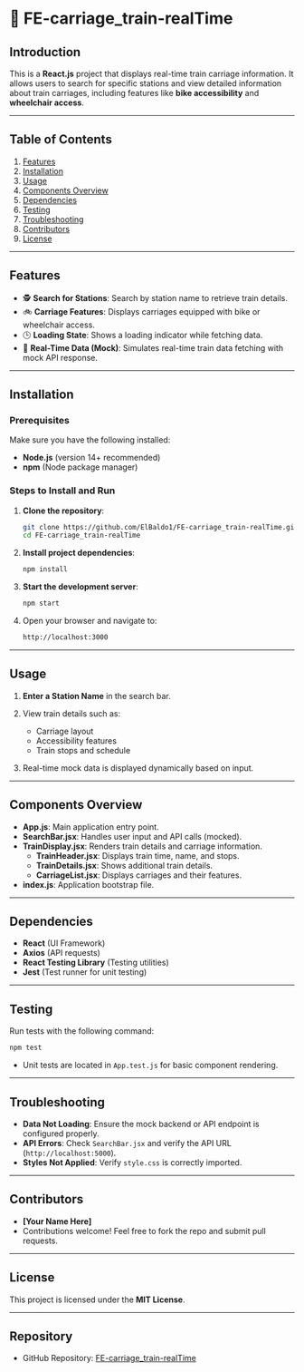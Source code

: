 
# 🚆 FE-carriage_train-realTime

## Introduction
This is a **React.js** project that displays real-time train carriage information. It allows users to search for specific stations and view detailed information about train carriages, including features like **bike accessibility** and **wheelchair access**.

---

## Table of Contents
1. [Features](#features)  
2. [Installation](#installation)  
3. [Usage](#usage)  
4. [Components Overview](#components-overview)  
5. [Dependencies](#dependencies)  
6. [Testing](#testing)  
7. [Troubleshooting](#troubleshooting)  
8. [Contributors](#contributors)  
9. [License](#license)

---

## Features
- 🕵️ **Search for Stations**: Search by station name to retrieve train details.  
- 🚲 **Carriage Features**: Displays carriages equipped with bike or wheelchair access.  
- 🕒 **Loading State**: Shows a loading indicator while fetching data.  
- 📡 **Real-Time Data (Mock)**: Simulates real-time train data fetching with mock API response.  

---

## Installation

### Prerequisites  
Make sure you have the following installed:  
- **Node.js** (version 14+ recommended)  
- **npm** (Node package manager)  

### Steps to Install and Run  
1. **Clone the repository**:  
   ```bash
   git clone https://github.com/ElBaldo1/FE-carriage_train-realTime.git
   cd FE-carriage_train-realTime
   ```

2. **Install project dependencies**:  
   ```bash
   npm install
   ```

3. **Start the development server**:  
   ```bash
   npm start
   ```

4. Open your browser and navigate to:  
   ```bash
   http://localhost:3000
   ```

---

## Usage
1. **Enter a Station Name** in the search bar.  
2. View train details such as:  
   - Carriage layout  
   - Accessibility features  
   - Train stops and schedule  

3. Real-time mock data is displayed dynamically based on input.

---

## Components Overview

- **App.js**: Main application entry point.  
- **SearchBar.jsx**: Handles user input and API calls (mocked).  
- **TrainDisplay.jsx**: Renders train details and carriage information.  
   - **TrainHeader.jsx**: Displays train time, name, and stops.  
   - **TrainDetails.jsx**: Shows additional train details.  
   - **CarriageList.jsx**: Displays carriages and their features.  
- **index.js**: Application bootstrap file.  

---

## Dependencies
- **React** (UI Framework)  
- **Axios** (API requests)  
- **React Testing Library** (Testing utilities)  
- **Jest** (Test runner for unit testing)  

---

## Testing
Run tests with the following command:  
```bash
npm test
```
- Unit tests are located in `App.test.js` for basic component rendering.  

---

## Troubleshooting
- **Data Not Loading**: Ensure the mock backend or API endpoint is configured properly.  
- **API Errors**: Check `SearchBar.jsx` and verify the API URL (`http://localhost:5000`).  
- **Styles Not Applied**: Verify `style.css` is correctly imported.

---

## Contributors
- **[Your Name Here]**  
- Contributions welcome! Feel free to fork the repo and submit pull requests.  

---

## License
This project is licensed under the **MIT License**.  

---

## Repository
- GitHub Repository: [FE-carriage_train-realTime](https://github.com/ElBaldo1/FE-carriage_train-realTime)
